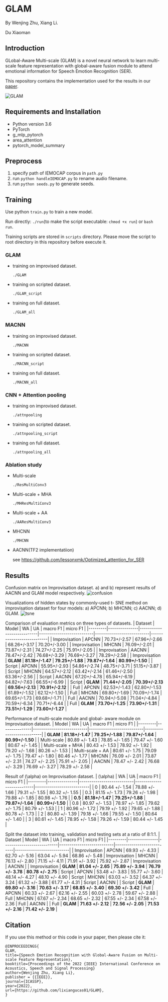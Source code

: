 # GLAM
By Wenjing Zhu, Xiang Li. 

Du Xiaoman

## Introduction
GLobal-Aware Multi-scale (GLAM) is a novel neural network to learn multi-scale feature representation with global-aware fusion module to attend emotional information for Speech Emotion Recognition (SER).

This repository contains the implementation used for the results in our [paper](https://arxiv.org/abs/2022).

![GLAM](results/GLAM.jpg)

## Requirements and Installation
* Python version 3.6
* PyTorch 
* g_mlp_pytorch
* area_attention
* pytorch_model_summary

## Preprocess
1. specify path of IEMOCAP corpus in `path.py`
2. run `python handleIEMOCAP.py` to rename audio filename. 
3. run `python seeds.py` to generate seeds. 

## Training
Use python `train.py` to train a new model.

Run directly: `./run`(to make the script executable: `chmod +x run`) or `bash run`.
 
Training scripts are stored in `scripts` directory. Please move the script to root directory in this repository before execute it. 

### GLAM
- training on improvised dataset. 
    
    `./GLAM`

- training on scripted dataset. 
    
    `./GLAM_script`

- training on full dataset. 
    
    `./GLAM_all`

### MACNN
- training on improvised dataset. 
    
    `./MACNN`

- training on scripted dataset. 
    
    `./MACNN_script`

- training on full dataset. 
    
    `./MACNN_all`

### CNN + Attention pooling
- training on improvised dataset. 
    
    `./attnpooling`

- training on scripted dataset. 
    
    `./attnpooling_script`

- training on full dataset. 
    
    `./attnpooling_all`

### Ablation study
- Multi-scale
    
    `./ResMultiConv3`

- Multi-scale + MHA
    
    `./MHResMultiConv3`

- Multi-scale + AA
    
    `./AAResMultiConv3`

- MHCNN 

    `./MHCNN`

- AACNN(TF2 implementatiion) 

    see https://github.com/lessonxmk/Optimized_attention_for_SER

## Results
Confusion matrix on Improvisation dataset. a) and b) represent results of AACNN and GLAM model respectively.
![confusion](results/confusion.png)

Visualizations of hidden states by commonly-used t- SNE method on improvisation dataset for four models: a) APCNN; b) MHCNN; c) AACNN; d) GLAM.
![tsne](results/tsne.png)

Comparison of evaluation metrics on three types of datasets.
| Dataset | Model         | WA                        | UA                        | macro F1                  | micro F1                  |
|---------|---------------|---------------------------|---------------------------|---------------------------|---------------------------|
| Improvisation        | APCNN         | 70.73+/-2.57          | 67.96+/-2.66          | 68.26+/-3.17          | 70.20+/-3.00          |
| Improvisation        | MHCNN         | 76.09+/-2.01          | 73.87+/-2.31          | 74.27+/-2.25          | 75.91+/-2.05          |
| Improvisation        | AACNN         | 78.47+/-2.42          | 76.68+/-3.29          | 76.69+/-3.27          | 78.29+/-2.58          |
| Improvisation        | **GLAM** | **81.18+/-1.47** | **79.25+/-1.88** | **79.87+/-1.64** | **80.99+/-1.50** |
| Script        | APCNN         | 55.95+/-2.93          | 54.86+/-2.74          | 48.75+/-3.71          | 51.15+/-3.87          |
| Script        | MHCNN         | 64.57+/-2.12          | 63.42+/-2.14          | 61.46+/-2.50          | 63.36+/-2.56          |
| Script        | AACNN         | 67.20+/-4.78          | 65.94+/-6.19          | 64.82+/-7.63          | 66.55+/-6.99          |
| Script        | **GLAM** | **71.44+/-2.05** | **70.39+/-2.13** | **69.56+/-2.13** | **70.91+/-2.12** |
| Full        | APCNN         | 62.53+/-1.43          | 62.80+/-1.53          | 61.89+/-1.52          | 62.12+/-1.50          |
| Full        | MHCNN         | 69.80+/-1.69          | 70.09+/-1.74          | 69.65+/-1.73          | 69.68+/-1.71          |
| Full        | AACNN         | 70.94+/-5.08          | 71.04+/-4.84          | 70.59+/-6.34          | 70.71+/-6.44          |
| Full        | **GLAM** | **73.70+/-1.25** | **73.90+/-1.31** | **73.51+/-1.29** | **73.60+/-1.27** |

Performance of multi-scale module and global- aware module on Improvisation dataset.
| Model         | WA                        | UA                        | macro F1                  | micro F1                  |
|---------|---------------|---------------------------|---------------------------|---------------------------|
| **GLAM**         | **81.18+/-1.47**          | **79.25+/-1.88**          | **79.87+/-1.64**          | **80.99+/-1.50**          |
| Multi-scale | 80.89 +/- 1.43 | 78.85 +/- 1.65 | 79.47 +/- 1.60 | 80.67 +/- 1.45 |
| Multi-scale + MHA | 80.43 +/- 1.53 | 78.92 +/- 1.92 | 79.20 +/- 1.68 | 80.26 +/- 1.53 |
| Multi-scale + AA | 80.61 +/- 1.75 | 79.09 +/- 1.75 | 79.47 +/- 1.80 | 80.46 +/- 1.77
| MHCNN | 76.09 +/- 2.01 | 73.87 +/- 2.31 | 74.27 +/- 2.25 | 75.91 +/- 2.05 |
| AACNN | 78.47 +/- 2.42 | 76.68 +/- 3.29 | 76.69 +/- 3.27 | 78.29 +/- 2.58 |

Result of \(\alpha\) on Improvisation dataset.
| \(\alpha\)         | WA                        | UA                        | macro F1                  | micro F1                  |
|---------|---------------|---------------------------|---------------------------|---------------------------|
| 0 | 80.44 +/- 1.54 | 78.88 +/- 1.66 | 79.31 +/- 1.55 | 80.32 +/- 1.55 |
| 0.3 | 81.15 +/- 1.73 | 79.26 +/- 1.98 | 79.88 +/- 1.85 | 80.98 +/- 1.76 |
| **0.5**         | **81.18+/-1.47**          | **79.25+/-1.88**          | **79.87+/-1.64**          | **80.99+/-1.50**          |
| 0.8 | 80.97 +/- 1.53 | 78.97 +/- 1.85 | 79.62 +/- 1.75 | 80.79 +/- 1.53 |
| 1 | 80.96 +/- 1.72 | 79.19 +/- 1.92 | 79.65 +/- 1.88 | 80.78 +/- 1.73 |
| 2 | 80.80 +/- 1.39 | 79.18 +/- 1.66 | 79.55 +/- 1.50 | 80.64 +/- 1.40 |
| 3 | 80.61 +/- 1.45 | 78.95 +/- 1.58 | 79.26 +/- 1.59 | 80.44 +/- 1.45 |

Split the dataset into training, validation and testing sets at a ratio of 8:1:1. 
| Dataset | Model         | WA                        | UA                        | macro F1                  | micro F1                  |
|---------|---------------|---------------------------|---------------------------|---------------------------|---------------------------|
| Improvisation        | APCNN         | 69.93 +/- 4.33 | 62.70 +/- 5.16 | 63.04 +/- 5.94 | 68.86 +/- 5.48
| Improvisation        | MHCNN         | 76.13 +/- 2.80 | 71.15 +/- 4.11 | 71.91 +/- 3.92 | 75.92 +/- 2.87
| Improvisation        | AACNN         | 
| Improvisation        | **GLAM** | **81.04 +/- 2.65** | **75.89 +/- 3.94** | **76.79 +/- 3.78** | **80.78 +/- 2.75** 
| Script        | APCNN         | 53.48 +/- 3.83 | 55.77 +/- 3.60 | 48.14 +/- 4.27 | 48.10 +/- 4.90
| Script        | MHCNN         | 63.03 +/- 3.52 | 64.37 +/- 3.24 | 61.32 +/- 3.88 | 61.77 +/- 4.31
| Script        | AACNN         | 
| Script        | **GLAM** | **69.80 +/- 3.16** | **70.63 +/- 3.17** | **68.85 +/- 3.40** | **69.30 +/- 3.42**
| Full        | APCNN         | 60.33 +/- 2.67 | 62.16 +/- 2.55 | 60.03 +/- 2.78 | 59.67 +/- 2.88
| Full        | MHCNN         | 67.67 +/- 2.34 | 68.65 +/- 2.32 | 67.55 +/- 2.34 | 67.58 +/- 2.36
| Full        | AACNN         | 
| Full        | **GLAM** | **71.63 +/- 2.12** | **72.56 +/- 2.05** | **71.53 +/- 2.16** | **71.42 +/- 2.19** |




## Citation

If you use this method or this code in your paper, then please cite it:

```
@INPROCEEDINGS{
GLAM,
title={Speech Emotion Recognition with Global-Aware Fusion on Multi-scale Feature Representation},
booktitle={Proceedings of the 2022 {IEEE} International Conference on Acoustics, Speech and Signal Processing}
author={Wenjing Zhu, Xiang Li},
publisher = {{IEEE}},
journal={ICASSP},
year={2022},
url={https://github.com/lixiangucas01/GLAM},
}
```
